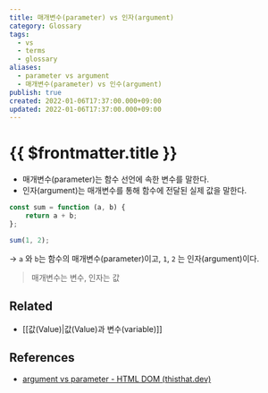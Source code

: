 ```yaml
---
title: 매개변수(parameter) vs 인자(argument)
category: Glossary
tags:
  - vs
  - terms
  - glossary
aliases:
  - parameter vs argument
  - 매개변수(parameter) vs 인수(argument)
publish: true
created: 2022-01-06T17:37:00.000+09:00
updated: 2022-01-06T17:37:00.000+09:00
---
```


# {{ $frontmatter.title }}

- 매개변수(parameter)는 함수 선언에 속한 변수를 말한다.
- 인자(argument)는 매개변수를 통해 함수에 전달된 실제 값을 말한다.

```js
const sum = function (a, b) {
	return a + b;
};

sum(1, 2);
```

-> `a` 와 `b`는 함수의 매개변수(parameter)이고, `1`, `2` 는 인자(argument)이다.

> 매개변수는 변수, 인자는 값

## Related

- [[값(Value)|값(Value)과 변수(variable)]]

## References

- [argument vs parameter - HTML DOM (thisthat.dev)](https://thisthat.dev/argument-vs-parameter/)
